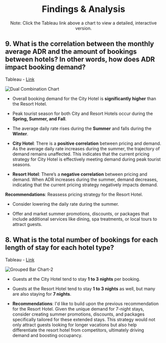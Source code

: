 <h1 align="center">Findings & Analysis</h1>



<p align="center">Note: Click the Tableau link above a chart to view a detailed, interactive version.</p> 

## 9. What is the correlation between the monthly average ADR and the amount of bookings between hotels? In other words, how does ADR impact booking demand?

Tableau - [Link](https://public.tableau.com/views/Workbook6_HotelBookingsProject/DualCombinationChart?:language=en-US&:sid=&:redirect=auth&:display_count=n&:origin=viz_share_link)

![Dual Combination Chart](https://github.com/user-attachments/assets/8e560a96-3429-4083-8c54-0a9a3998f49b)

- Overall booking demand for the City Hotel is **significantly higher** than the Resort Hotel.
- Peak tourist season for both City and Resort Hotels occur during the **Spring, Summer, and Fall**. 
- The average daily rate rises during the **Summer** and falls during the **Winter**.

- **City Hotel**: There is a **positive correlation** between pricing and demand. As the average daily rate increases during the summer, the trajectory of demand remains unaffected. This indicates that the current pricing strategy for City Hotel is effectively meeting demand during peak tourist seasons.
- **Resort Hotel**: There’s a **negative correlation** between pricing and demand. When ADR increases during the summer, demand decreases, indicating that the current pricing strategy negatively impacts demand.

**Recommendations**: Reassess pricing strategy for the Resort Hotel. 

- Consider lowering the daily rate during the summer. 

- Offer and market summer promotions, discounts, or packages that include additional services like dining, spa treatments, or local tours to attract guests.

## 8. What is the total number of bookings for each length of stay for each hotel type?

Tableau - [Link](https://public.tableau.com/views/Workbook6_HotelBookingsProject/GroupedBarChart?:language=en-US&:sid=&:redirect=auth&:display_count=n&:origin=viz_share_link)

![Grouped Bar Chart-2](https://github.com/user-attachments/assets/12d902ce-c852-4efb-b8e3-5d5c3f8bb626)

- Guests at the City Hotel tend to stay **1 to 3 nights** per booking.

- Guests at the Resort Hotel tend to stay **1 to 3 nights** as well, but many are also staying for **7 nights**.

- **Recommendations**: I'd like to build upon the previous recommendation for the Resort Hotel. Given the unique demand for 7-night stays, consider creating summer promotions, discounts, and packages specifically tailored for these extended stays. This strategy would not only attract guests looking for longer vacations but also help differentiate the resort hotel from competitors, ultimately driving demand and boosting occupancy.
